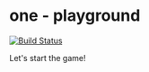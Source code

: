 # one - playground

[![Build Status](https://travis-ci.org/isotope3/one.svg?branch=master)](https://travis-ci.org/isotope3/one)

Let's start the game!
